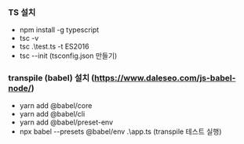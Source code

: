 ### TS 설치
- npm install -g typescript
- tsc -v 
- tsc .\test.ts -t ES2016
- tsc --init (tsconfig.json 만들기)

### transpile (babel) 설치 (https://www.daleseo.com/js-babel-node/)
- yarn add @babel/core  
- yarn add @babel/cli  
- yarn add @babel/preset-env  
- npx babel --presets @babel/env .\app.ts (transpile 테스트 실행)